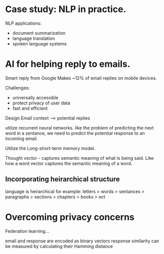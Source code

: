 # Case study: NLP in practice.

NLP applications:
* document summarization
* language translation
* spoken language systems

# AI for helping reply to emails. 
Smart reply from Google
Makes ~12% of email replies on mobile devices.

Challenges:
* universally accessible
* protect privacy of user data
* fast and efficient

Design
Email context --> potential replies

utilize recurrent neural networks.
like the problem of predicting the next word in a sentance,
we need to predict the potential response to an incoming email.

Utilize the Long-short-term memory model. 

Thought vector - captures semantic meaning of what is being said.
Like how a word vector captures the semantic meaning of a word.

## Incorporating heirarchical structure
language is heirarchical
for example:
letters > words > sentances > paragraphs > sections > chapters > books > ect

# Overcoming privacy concerns
Federation learning...

email and response are encoded as binary vectors
response similarity can be measured by calculating their Hamming distance
